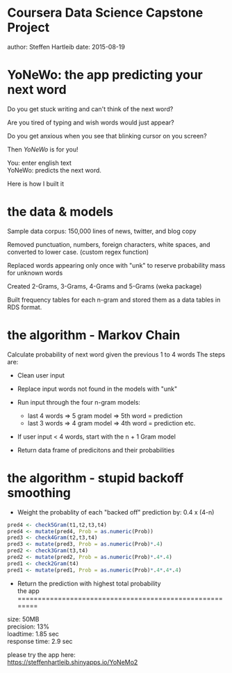 Coursera Data Science Capstone Project
========================================================
author: Steffen Hartleib
date: 2015-08-19

YoNeWo: the app predicting your next word
========================================================

Do you get stuck writing and can't think of the next word?

Are you tired of typing and wish words would just appear?

Do you get anxious when you see that blinking cursor on you screen?

Then *YoNeWo* is for you!

You: enter english text  
YoNeWo: predicts the next word.

Here is how I built it


the data & models
========================================================

Sample data corpus: 150,000 lines of news, twitter, and blog copy 

Removed punctuation, numbers, foreign characters, white spaces, and converted to lower case. (custom regex function)

Replaced words appearing only once with "unk" to reserve probability mass for unknown words

Created 2-Grams, 3-Grams, 4-Grams and 5-Grams (weka package)

Built frequency tables for each n-gram and stored them as a
data tables in RDS format. 

the algorithm - Markov Chain 
========================================================
Calculate probability of next word given the previous 1 to 4 words
The steps are:

* Clean user input 
* Replace input words not found in the models with "unk"  
* Run input through the four n-gram models:
  - last 4 words => 5 gram model => 5th word = prediction
  - last 3 words => 4 gram model => 4th word = prediction etc.

* If user input < 4 words, start with the n + 1 Gram model
* Return data frame of predicitons and their probabilities


the algorithm - stupid backoff smoothing
========================================================

- Weight the probablity of each "backed off" prediction by: 0.4  x (4-n) 


```r
pred4 <- check5Gram(t1,t2,t3,t4)
pred4 <- mutate(pred4, Prob = as.numeric(Prob))
pred3 <- check4Gram(t2,t3,t4)
pred3 <- mutate(pred3, Prob = as.numeric(Prob)*.4)
pred2 <- check3Gram(t3,t4)
pred2 <- mutate(pred2, Prob = as.numeric(Prob)*.4*.4)
pred1 <- check2Gram(t4)
pred1 <- mutate(pred1, Prob = as.numeric(Prob)*.4*.4*.4)
```
- Return the prediction with highest total probability  
the app
========================================================

size: 50MB   
precision: 13%  
loadtime: 1.85 sec  
response time: 2.9 sec        

please try the app here:  
https://steffenhartleib.shinyapps.io/YoNeMo2




